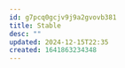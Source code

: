 ```yaml
---
id: g7pcq0gcjv9j9a2gvovb381
title: Stable
desc: ""
updated: 2024-12-15T22:35
created: 1641863234348
---
```


